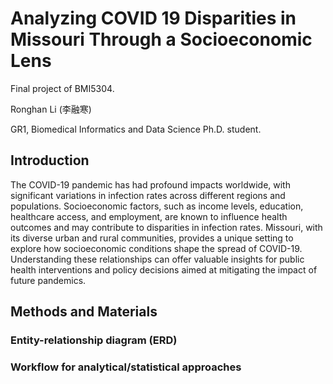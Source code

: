 # Analyzing COVID 19 Disparities in Missouri Through a Socioeconomic Lens
Final project of BMI5304.

Ronghan Li (李融寒)

GR1, Biomedical Informatics and Data Science Ph.D. student.

## Introduction
The COVID-19 pandemic has had profound impacts worldwide, with significant variations in infection rates across different regions and populations. Socioeconomic factors, such as income levels, education, healthcare access, and employment, are known to influence health outcomes and may contribute to disparities in infection rates. Missouri, with its diverse urban and rural communities, provides a unique setting to explore how socioeconomic conditions shape the spread of COVID-19. Understanding these relationships can offer valuable insights for public health interventions and policy decisions aimed at mitigating the impact of future pandemics.

## Methods and Materials
### Entity-relationship diagram (ERD)
### Workflow for analytical/statistical approaches
